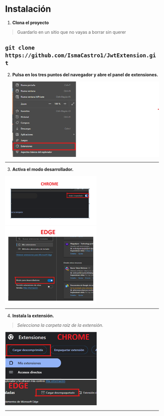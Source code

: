 # Instalación

1. **Clona el proyecto**
>Guardarlo en un sitio que no vayas a borrar sin querer

`git clone https://github.com/IsmaCastro1/JwtExtension.git`
---

2. **Pulsa en los tres puntos del navegador y abre el panel de extensiones.**

    ![Extensiones](img/image.png)

---

3. **Activa el modo desarrollador.**

<p float="left">
  <img src="img/chrome.png" width="300" />
  <img src="img/edge.png" width="300" /> 
</p>

---

4. **Instala la extensión.**

  >*Selecciona la carpeta raíz de la extensión.*

<p></p>

<p float="left">
  <img src="img/extensionChrome.png" width="300" />
  <img src="img/extensionEdge.png" width="300" /> 
</p>

---





